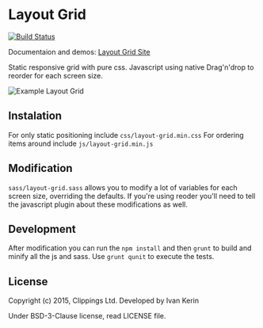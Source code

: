 Layout Grid
===========

[![Build Status](https://travis-ci.org/clippings/layout-grid.svg?branch=master)](https://travis-ci.org/clippings/layout-grid)

Documentaion and demos: [Layout Grid Site](https://clippings.github.com/layout-grid)

Static responsive grid with pure css.
Javascript using native Drag'n'drop to reorder for each screen size.

![Example Layout Grid](http://i.imgur.com/vtkdKg5.png "Layout Example")

Instalation
-----------

For only static positioning include ``css/layout-grid.min.css``
For ordering items around include ``js/layout-grid.min.js``

Modification
------------
``sass/layout-grid.sass`` allows you to modify a lot of variables for each screen size, overriding the defaults.
If you're using reoder you'll need to tell the javascript plugin about these modifications as well.

Development
-----------
After modification you can run the ``npm install`` and then ``grunt`` to build and minify all the js and sass. Use ``grunt qunit`` to execute the tests.

License
-------

Copyright (c) 2015, Clippings Ltd. Developed by Ivan Kerin

Under BSD-3-Clause license, read LICENSE file.
